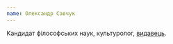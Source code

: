 ```yaml
---
name: Олександр Савчук
---
```


Кандидат філософських наук, культуролог, [видавець][1].

[1]: https://savchook.com
